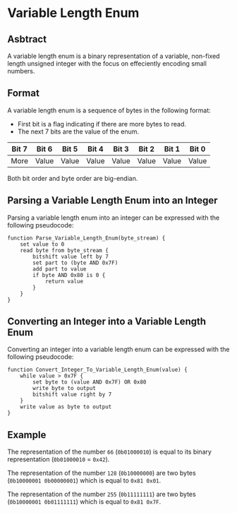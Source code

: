# Variable Length Enum

## Asbtract

A variable length enum is a binary representation of a variable, non-fixed length unsigned integer with the focus on effeciently encoding small numbers.

## Format

A variable length enum is a sequence of bytes in the following format:
- First bit is a flag indicating if there are more bytes to read.
- The next 7 bits are the value of the enum.

| Bit 7 | Bit 6 | Bit 5 | Bit 4 | Bit 3 | Bit 2 | Bit 1 | Bit 0 |
| ----- | ----- | ----- | ----- | ----- | ----- | ----- | ----- |
| More  | Value | Value | Value | Value | Value | Value | Value |

Both bit order and byte order are big-endian.

## Parsing a Variable Length Enum into an Integer

Parsing a variable length enum into an integer can be expressed with the following pseudocode:
```pseudo
function Parse_Variable_Length_Enum(byte_stream) {
    set value to 0 
    read byte from byte_stream {
        bitshift value left by 7
        set part to (byte AND 0x7F)
        add part to value
        if byte AND 0x80 is 0 {
            return value
        }
    }
}
```


## Converting an Integer into a Variable Length Enum

Converting an integer into a variable length enum can be expressed with the following pseudocode:
```pseudo
function Convert_Integer_To_Variable_Length_Enum(value) {
    while value > 0x7F {
        set byte to (value AND 0x7F) OR 0x80
        write byte to output
        bitshift value right by 7
    }
    write value as byte to output
}
```
## Example

The representation of the number `66` (`0b01000010`) is equal to its binary representation (`0b01000010` = `0x42`).

The representation of the number `128` (`0b10000000`) are two bytes (`0b10000001 0b00000001`) which is equal to `0x81 0x01`. 

The representation of the number `255` (`0b11111111`) are two bytes (`0b10000001 0b01111111`) which is equal to `0x81 0x7F`.

